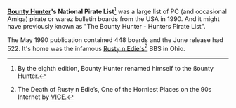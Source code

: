 **[Bounty Hunter](/p/bounty-hunter)'s National Pirate List**[^1] was a large list of PC (and occasional Amiga) pirate or warez bulletin boards from the USA in 1990. And it might have previously known as "The Bounty Hunter - Hunters Pirate List".

The May 1990 publication contained 448 boards and  the June release had 522. It's home was the infamous [Rusty n Edie's](https://demozoo.org/bbs/4671/)[^2] BBS in Ohio.

[^1]: By the eighth edition, Bounty Hunter renamed himself to the ßounty Hunter.
[^2]: The Death of Rusty n Edie’s, One of the Horniest Places on the 90s Internet by [VICE](https://www.vice.com/en/article/rusty-n-edies-bbs-fbi-raid/).